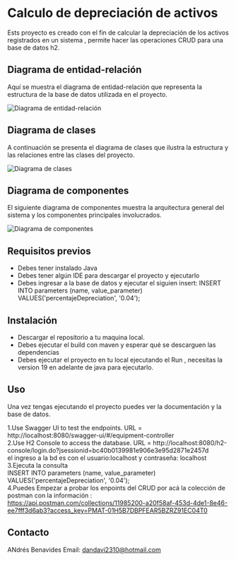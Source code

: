 # Calculo de depreciación de activos

Ests proyecto es creado con el fin de calcular la depreciación de los activos registrados en un sistema , permite hacer
las operaciones CRUD para una base de datos h2.

## Diagrama de entidad-relación

Aquí se muestra el diagrama de entidad-relación que representa la estructura de la base de datos utilizada en el proyecto.

![Diagrama de entidad-relación](/ruta/al/diagrama-entidad-relacion.png)

## Diagrama de clases

A continuación se presenta el diagrama de clases que ilustra la estructura y las relaciones entre las clases del proyecto.

![Diagrama de clases](/ruta/al/diagrama-clases.png)

## Diagrama de componentes

El siguiente diagrama de componentes muestra la arquitectura general del sistema y los componentes principales involucrados.

![Diagrama de componentes](/ruta/al/diagrama-componentes.png)

## Requisitos previos

- Debes tener instalado Java
- Debes tener algún IDE para descargar el proyecto y ejecutarlo
- Debes ingresar a la base de datos y ejecutar el siguien insert:
  INSERT INTO parameters (name, value_parameter) VALUES('percentajeDepreciation', '0.04');

## Instalación

- Descargar el repositorio a tu maquina local.
- Debes ejecutar el build con maven y esperar qué se descarguen las dependencias
- Debes ejecutar el proyecto en tu local ejecutando el Run , necesitas la version 19 en adelante de java para ejecutarlo.

## Uso

Una vez tengas ejecutando el proyecto puedes ver la documentación y la base de datos.

1.Use Swagger UI to test the endpoints. URL = http://localhost:8080/swagger-ui/#/equipment-controller <BR>
2.Use H2 Console to access the database. URL = http://localhost:8080/h2-console/login.do?jsessionid=bc40b0139981e906e3e95d2871e2457d <BR>
el ingreso a la bd es con el usuario:localhost y contraseña: localhost <BR>
3.Ejecuta la consulta <BR>
INSERT INTO parameters (name, value_parameter) VALUES('percentajeDepreciation', '0.04'); <BR>
4.Puedes Empezar a probar los enpoints del CRUD por acá la colección de postman con la información : <BR>
https://api.postman.com/collections/11985200-a20f58af-453d-4de1-8e46-ee7fff3d6ab3?access_key=PMAT-01H5B7DBPFEAR5BZRZ91EC04T0

## Contacto

ANdrés Benavides
Email: dandavi2310@hotmail.com